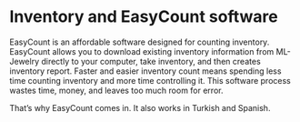 # Inventory and EasyCount software
EasyCount is an affordable software designed for counting inventory.
EasyCount allows you to download existing inventory information from 
ML-Jewelry directly to your computer, take inventory, and then creates 
inventory report. Faster and easier inventory count means spending less 
time counting inventory and more time controlling it. This software
process wastes time, money, and leaves too much room for error.

That’s why EasyCount comes in. It also works in Turkish and Spanish.
     
